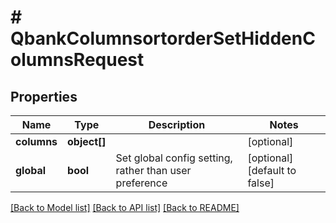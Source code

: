 # # QbankColumnsortorderSetHiddenColumnsRequest

## Properties

Name | Type | Description | Notes
------------ | ------------- | ------------- | -------------
**columns** | **object[]** |  | [optional]
**global** | **bool** | Set global config setting, rather than user preference | [optional] [default to false]

[[Back to Model list]](../../README.md#models) [[Back to API list]](../../README.md#endpoints) [[Back to README]](../../README.md)
